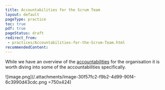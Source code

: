 ```yaml
---
title: Accountabilities for the Scrum Team
layout: default
pageType: practice
toc: true
pdf: true
pageStatus: draft
redirect_from:
 - practices/Accountabilities-for-the-Scrum-Team.html
recommendedContent:
---
```


While we have an overview of the [accountabilities](/Project-Management/Agile-Ways-of-Working/Core-Practices/Accountabilities) for the organisation it is worth diving into some of the accountabilities specifically. 

![image.png](/.attachments/image-30f57fc2-f9b2-4d99-90f4-6c3990d43cdc.png =750x424)


